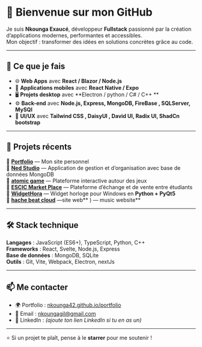 
# 👋 Bienvenue sur mon GitHub

Je suis **Nkounga Exaucé**, développeur **Fullstack** passionné par la création d’applications modernes, performantes et accessibles.  
Mon objectif : transformer des idées en solutions concrètes grâce au code.

---

## 🚀 Ce que je fais
- 🌐 **Web Apps** avec **React / Blazor / Node.js**
- 📱 **Applications mobiles** avec **React Native / Expo**
- 🖥️ **Projets desktop** avec **Electron / python / C# / C++ **
- ⚙️ **Back-end** avec **Node.js, Express, MongoDB, FireBase , SQLServer, MySQl**
- 🎨 **UI/UX** avec **Tailwind CSS , DaisyUI , David UI, Radix UI, ShadCn bootstrap**

---

## 📂 Projets récents
🔹 [**Portfolio**](https://nkounga42.github.io/portfolio) — Mon site personnel  
🔹 [**Ned Studio**](https://github.com/Nkounga42/Ned-studio) — Application de gestion et d’organisation avec base de données MongoDB  
🔹 [**atomic game**](https://github.com/Nkounga42/atomic-game) — Plateforme interactive autour des jeux  
🔹 [**ESCIC Market Place**](https://github.com/Nkounga42/ESCIC-Market-place) — Plateforme d’échange et de vente entre étudiants  
🔹 [**WidgetHora**](https://github.com/Nkounga42/PYTHON-PROJECT) — Widget horloge pour Windows en **Python + PyQt5**  
🔹 [**hache beat cloud**](https://github.com/Nkounga42/PYTHON-PROJECT) —site web**  ) — music website**  
 
---

## 🛠️ Stack technique
**Langages** : JavaScript (ES6+), TypeScript, Python, C++  
**Frameworks** : React, Svelte, Node.js, Express  
**Base de données** : MongoDB, SQLite  
**Outils** : Git, Vite, Webpack, Electron, nextJs  

---

## 📫 Me contacter
- 🌍 Portfolio : [nkounga42.github.io/portfolio](https://nkounga42.github.io/portfolio)
- 📧 Email : nkoungagil@gmail.com
- 💼 LinkedIn : *(ajoute ton lien LinkedIn si tu en as un)*

---

⭐ Si un projet te plaît, pense à le **starrer** pour me soutenir !


